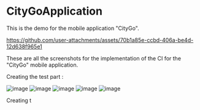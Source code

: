 # CityGoApplication
This is the demo for the mobile application "CityGo".



https://github.com/user-attachments/assets/70b1a85e-ccbd-406a-be4d-12d638f965e1



These are all the screenshots for the implementation of the CI for the "CityGo" mobile application.

Creating the test part :

![image](https://github.com/user-attachments/assets/279d8be9-0daa-4e89-bf8e-8111cf323abd)
![image](https://github.com/user-attachments/assets/6b60545e-4671-471f-9c93-03293fcef7ea)
![image](https://github.com/user-attachments/assets/84269026-8e21-4d42-97fd-0ef9e10cf3cc)
![image](https://github.com/user-attachments/assets/38a9f394-823f-4e99-b601-05cc1b79c440)
![image](https://github.com/user-attachments/assets/e7bd3542-76f1-4ffa-be90-ce3334c0fd70)

 Creating t
 
